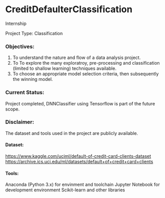 # CreditDefaulterClassification
Internship

Project Type: Classification

### Objectives:
1. To understand the nature and flow of a data analysis project.
2. To To explore the many exploratroy, pre-processing and classification (limited to shallow learning) techniques available.
3. To choose an appropriate model selection criteria, then subsequently the winning model.

### Current Status:
Project completed, DNNClassifier using Tensorflow is part of the future scope.

### Disclaimer:
The dataset and tools used in the project are publicly available.
#### Dataset: 
https://www.kaggle.com/uciml/default-of-credit-card-clients-dataset
https://archive.ics.uci.edu/ml/datasets/default+of+credit+card+clients
#### Tools:
Anaconda (Python 3.x) for envinment and toolchain
Jupyter Notebook for development environment
Scikit-learn and other libraries
